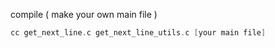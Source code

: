 compile ( make your own main file ) 
```c
cc get_next_line.c get_next_line_utils.c [your main file]
```
